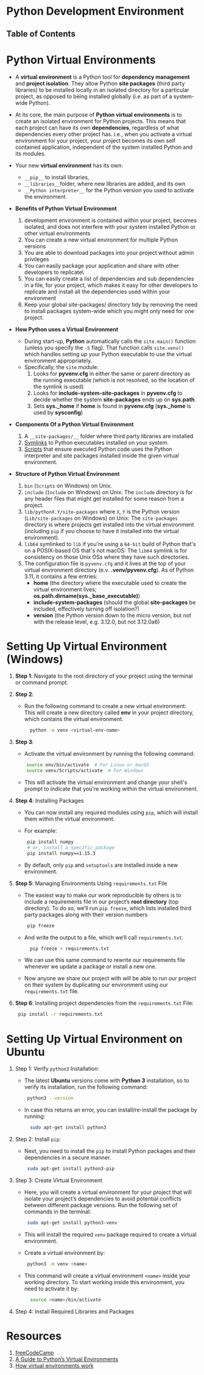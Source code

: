# Python Development Environment

## Table of Contents

# Python Virtual Environments

- A **virtual environment** is a Python tool for **dependency management** and **project isolation**. They allow Python **site packages** (third party libraries) to be installed locally in an isolated directory for a particular project, as opposed to being installed globally (i.e. as part of a system-wide Python).

- At its core, the main purpose of **Python virtual environments** is to create an isolated environment for Python projects. This means that each project can have its own **dependencies**, regardless of what dependencies every other project has. i.e., when you activate a virtual environment for your project, your project becomes its own self contained application, independent of the system installed Python and its modules.

- Your new **virtual environment** has its own:

  - `__pip__` to install libraries,
  - `__libraries__`folder, where new libraries are added, and its own
  - `__Python interpreter__` for the Python version you used to activate the environment.

- **Benefits of Python Virtual Environment**

  1. development environment is contained within your project, becomes isolated, and does not interfere with your system installed Python or other virtual environments
  2. You can create a new virtual environment for multiple Python versions
  3. You are able to download packages into your project without admin privileges
  4. You can easily package your application and share with other developers to replicate\
  5. You can easily create a list of dependencies and sub dependencies in a file, for your project, which makes it easy for other developers to replicate and install all the dependencies used within your environment
  6. Keep your global site-packages/ directory tidy by removing the need to install packages system-wide which you might only need for one project.

- **How Python uses a Virtual Environment**

  - During start-up, **Python** automatically calls the `site.main()` function (unless you specify the `-S` flag). That function calls `site.venv()` which handles setting up your Python executable to use the virtual environment appropriately.
  - Specifically, the `site` module:
    1. Looks for **pyvenv.cfg** in either the same or parent directory as the running executable (which is not resolved, so the location of the symlink is used)
    2. Looks for **include-system-site-packages** in **pyvenv.cfg** to decide whether the system **site-packages** ends up on **sys.path**.
    3. Sets **sys.\_home** if **home** is found in **pyvenv.cfg** (**sys.\_home** is used by **sysconfig**)

- **Components Of a Python Virtual Environment**

  1. A `__site-packages/__` folder where third party libraries are installed
  2. [Symlinks](https://en.wikipedia.org/wiki/Symbolic_link) to Python executables installed on your system.
  3. [Scripts](https://en.wikipedia.org/wiki/Shell_script) that ensure executed Python code uses the Python interpreter and site packages installed inside the given virtual environment.

- **Structure of Python Virtual Environment**

  1. `bin` (`Scripts` on Windows) on Unix.
  2. `include` (`Include` on Windows) on Unix: The `include` directory is for any header files that might get installed for some reason from a project.
  3. `lib/pythonX.Y/site-packages` where `X`, `Y` is the Python version (`Lib/site-packages` on Windows) on Unix: The `site-packages` directory is where projects get installed into the virtual environment (including `pip` if you choose to have it installed into the virtual environment).
  4. `lib64` symlinked to `lib` if you're using a `64-bit` build of Python that's on a POSIX-based OS that's not macOS: The `lib64` symlink is for consistency on those Unix OSs where they have such directories.
  5. The configuration file is `pyvenv.cfg` and it lives at the top of your virtual environment directory (e.v. **.venv/pyvenv.cfg**). As of Python 3.11, it contains a few entries:
     - **home** (the directory where the executable used to create the virtual environment lives; **os.path.dirname(sys.\_base_executable)**)
     - **include-system-packages** (should the global **site-packages** be included, effectively turning off isolation?)
     - **version** (the Python version down to the micro version, but not with the release level, e.g. 3.12.0, but not 3.12.0a6)

# Setting Up Virtual Environment (Windows)

1. **Step 1**: Navigate to the root directory of your project using the terminal or command prompt.
2. **Step 2**:

   - Run the following command to create a new virtual environment: This will create a new directory called **env** in your project directory, which contains the virtual environment.
     ```bash
       python -m venv <virtual-env-name>
     ```

3. **Step 3**:

   - Activate the virtual environment by running the following command:

   ```sh
       source env/bin/activate  # For Linux or macOS
       source venv/Scripts/activate  # For Windows
   ```

   - This will activate the virtual environment and change your shell's prompt to indicate that you're working within the virtual environment.

4. **Step 4**: Installing Packages

   - You can now install any required modules using `pip`, which will install them within the virtual environment.
   - For example:

     ```sh
      pip install numpy
      # or, install a specific package
      pip install numpy==1.15.3
     ```

   - By default, only `pip` and `setuptools` are installed inside a new environment.

5. **Step 5**: Managing Environments Using `requirements.txt` File

   - The easiest way to make our work reproducible by others is to include a requirements file in our project’s **root directory** (top directory). To do so, we’ll run `pip freeze`, which lists installed third party packages along with their version numbers

     ```sh
      pip freeze
     ```

   - And write the output to a file, which we’ll call `requirements.txt`.

     ```py
       pip freeze > requirements.txt
     ```

   - We can use this same command to rewrite our requirements file whenever we update a package or install a new one.
   - Now anyone we share our project with will be able to run our project on their system by duplicating our environment using our `requirements.txt` file.

6. **Step 6**: Installing project dependencies from the `requirements.txt` File:
   ```bash
    pip install -r requirements.txt
   ```

# Setting Up Virtual Environment on Ubuntu

1. Step 1: Verify `python3` Installation:

   - The latest **Ubuntu** versions come with **Python 3** installation, so to verify its installation, run the following command:

     ```sh
      python3 --version
     ```

   - In case this returns an error, you can install/re-install the package by running:
     ```sh
       sudo apt-get install python3
     ```

2. Step 2: Install `pip`:

   - Next, you need to install the `pip` to install Python packages and their dependencies in a secure manner.
     ```sh
      sudo apt-get install python3-pip
     ```

3. Step 3: Create Virtual Environment

   - Here, you will create a virtual environment for your project that will isolate your project’s dependencies to avoid potential conflicts between different package versions. Run the following set of commands in the terminal:
     ```sh
      sudo apt-get install python3-venv
     ```
   - This will install the required `venv` package required to create a virtual environment.
   - Create a virtual environment by:

     ```sh
      python3 -m venv <name>
     ```

   - This command will create a virtual environment `<name>` inside your working directory. To start working inside this environment, you need to activate it by:
     ```sh
       source <name>/bin/activate
     ```

4. Step 4: Install Required Libraries and Packages

# Resources

1. [freeCodeCamp](https://www.freecodecamp.org/news/how-to-setup-virtual-environments-in-python/)
2. [A Guide to Python’s Virtual Environments](https://towardsdatascience.com/virtual-environments-104c62d48c54)
3. [How virtual environments work](https://snarky.ca/how-virtual-environments-work/)
